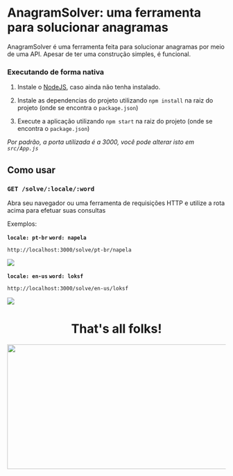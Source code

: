 # AnagramSolver: uma ferramenta para solucionar anagramas

AnagramSolver é uma ferramenta feita para solucionar anagramas por meio de uma API. Apesar de ter uma construção simples, é funcional.

### Executando de forma nativa

1) Instale o [NodeJS](https://nodejs.org/en/), caso ainda não tenha instalado.

2) Instale as dependencias do projeto utilizando `npm install` na raiz do projeto (onde se encontra o `package.json`)

3) Execute a aplicação utilizando `npm start` na raiz do projeto (onde se encontra o `package.json`)

*Por padrão, a porta utilizada é a 3000, você pode alterar isto em `src/App.js`*

## Como usar
### `GET /solve/:locale/:word`
Abra seu navegador ou uma ferramenta de requisições HTTP e utilize a rota acima para efetuar suas consultas

Exemplos:

**`locale: pt-br` `word: napela`**

`http://localhost:3000/solve/pt-br/napela`

<img src="https://i.imgur.com/ZVpy1hY.png">


**`locale: en-us` `word: loksf`**

`http://localhost:3000/solve/en-us/loksf`

<img src="https://i.imgur.com/L78qbrY.png">

<h1 align="center">That's all folks!</h1>
<img src="https://i.imgur.com/sqNFhym.jpg" align="center" width="512" height="288">